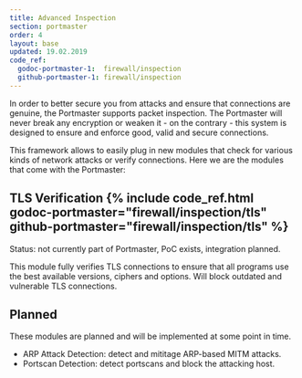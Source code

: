 ```yaml
---
title: Advanced Inspection
section: portmaster
order: 4
layout: base
updated: 19.02.2019
code_ref:
  godoc-portmaster-1:  firewall/inspection
  github-portmaster-1: firewall/inspection
---
```


In order to better secure you from attacks and ensure that connections are genuine, the Portmaster supports packet inspection. The Portmaster will never break any encryption or weaken it - on the contrary - this system is designed to ensure and enforce good, valid and secure connections.

This framework allows to easily plug in new modules that check for various kinds of network attacks or verify connections.
Here we are the modules that come with the Portmaster:

## TLS Verification {% include code_ref.html godoc-portmaster="firewall/inspection/tls" github-portmaster="firewall/inspection/tls" %}

<div class="alert alert-info" role="alert">
  Status: not currently part of Portmaster, PoC exists, integration planned.
</div>

This module fully verifies TLS connections to ensure that all programs use the best available versions, ciphers and options. Will block outdated and vulnerable TLS connections.

## Planned

These modules are planned and will be implemented at some point in time.

- ARP Attack Detection: detect and mititage ARP-based MITM attacks.
- Portscan Detection: detect portscans and block the attacking host.

